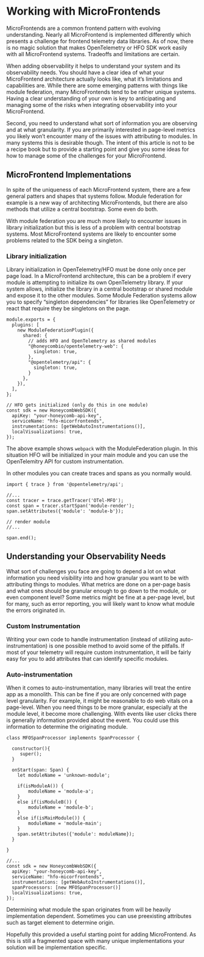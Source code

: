 # Working with MicroFrontends

MicroFrontends are a common frontend pattern with evolving understanding. Nearly all MicroFrontend is implemented differently which presents a challenge for frontend telemetry data libraries. As of now, there is no magic solution that makes OpenTelemetry or HFO SDK work easily with all MicroFrontend systems. Tradeoffs and limitations are certain.

When adding observability it helps to understand your system and its observability needs. You should have a clear idea of what your MicroFrontend architecture actually looks like, what it’s limitations and capabilities are. While there are some emerging patterns with things like module federation, many MicroFrontends tend to be rather unique systems. Having a clear understanding of your own is key to anticipating and managing some of the risks when integrating observability into your MicroFrontend.

Second, you need to understand what sort of information you are observing and at what granularity. If you are primarily interested in page-level metrics you likely won’t encounter many of the issues with attributing to modules. In many systems this is desirable though. The intent of this article is not to be a recipe book but to provide a starting point and give you some ideas for how to manage some of the challenges for your MicroFrontend.


## MicroFrontend Implementations

In spite of the uniqueness of each MicroFrontend system, there are a few general patters and shapes that systems follow. Module federation for example is a new way of architecting MicroFrontends, but there are also methods that utilize a central bootstrap. Some even do both.

With module federation you are much more likely to encounter issues in library initialization but this is less of a problem with central bootstrap systems. Most MicroFrontend systems are likely to encounter some problems related to the SDK being a singleton.

###  Library initialization

Library initialization in OpenTelemetry/HFO must be done only once per page load. In a MicroFrontend architecture, this can be a problem if every module is attempting to initialize its own OpenTelemetry library. If your system allows, initialize the library in a central bootstrap or shared module and expose it to the other modules. Some Module Federation systems allow you to specify “singleton dependencies” for libraries like OpenTelemetry or react that require they be singletons on the page.

```
module.exports = {
  plugins: [
    new ModuleFederationPlugin({
      shared: {
        // adds HFO and OpenTelemetry as shared modules
        "@honeycombio/opentelemetry-web": {
          singleton: true,
        },
        "@opentelemetry/api": {
          singleton: true,
        }
      },
    }),
  ],
};

// HFO gets initialized (only do this in one module)
const sdk = new HoneycombWebSDK({
  apiKey: "your-honeycomb-api-key",
  serviceName: "hfo-micorfrontends",
  instrumentations: [getWebAutoInstrumentations()],
  localVisualizations: true,
});
```

The above example shows `webpack` with the ModuleFederation plugin. In this situation HFO will be initialized in your main module and you can use the OpenTelemitry API for custom instrumentation.

In other modules you can create traces and spans as you normally would.

```
import { trace } from '@opentelemetry/api';

//...
const tracer = trace.getTracer('OTel-MFO');
const span = tracer.startSpan('module-render');
span.setAttributes({'module': 'module-b'});

// render module
//...

span.end();
```

## Understanding your **Observability** Needs

What sort of challenges you face are going to depend a lot on what information you need visibility into and how granular you want to be with attributing things to modules. What metrics are done on a per-page basis and what ones should be granular enough to go down to the module, or even component level? Some metrics might be fine at a per-page level, but for many, such as error reporting, you will likely want to know what module the errors originated in.


### Custom Instrumentation

Writing your own code to handle instrumentation (instead of utilizing auto-instrumentation) is one possible method to avoid some of the pitfalls. If most of your telemetry will require custom instrumentation, it will be fairly easy for you to add attributes that can identify specific modules.


### Auto-instrumentation

When it comes to auto-instrumentation, many libraries will treat the entire app as a monolith. This can be fine if you are only concerned with page level granularity. For example, it might be reasonable to do web vitals on a page-level. When you need things to be more granular, especially at the module level, it become more challenging. With events like user clicks there is generally information provided about the event. You could use this information to determine the originating module.


```
class MFOSpanProcessor implements SpanProcessor {

  constructor(){
     super();
  }

  onStart(span: Span) {
    let moduleName = 'unknown-module';

    if(isModuleA()) {
        moduleName = 'module-a';
    }
    else if(isModuleB()) {
        moduleName = 'module-b';
    }
    else if(isMainModule()) {
        moduleName = 'module-main';
    }
    span.setAttributes({'module': moduleName});
  }

}

//...
const sdk = new HoneycombWebSDK({
  apiKey: "your-honeycomb-api-key",
  serviceName: "hfo-micorfrontends",
  instrumentations: [getWebAutoInstrumentations()],
  spanProcessors: [new MFOSpanProcessor()]
  localVisualizations: true,
});
```

Determining what module the span originates from will be heavily implementation dependent. Sometimes you can use preexisting attributes such as target element to determine origin.

Hopefully this provided a useful starting point for adding MicroFrontend. As this is still a fragmented space with many unique implementations your solution will be implementation specific.
